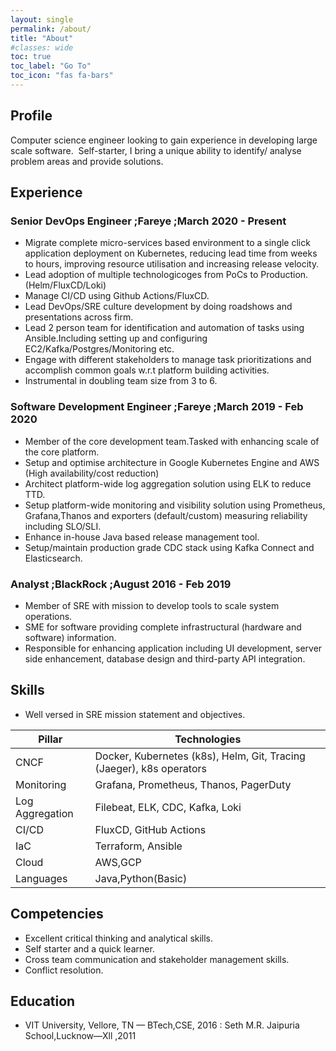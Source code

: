 ```yaml
---
layout: single
permalink: /about/
title: "About"
#classes: wide
toc: true
toc_label: "Go To"
toc_icon: "fas fa-bars"
---
```

## Profile
Computer science engineer looking to gain experience in developing large scale
software.&nbsp;
Self-starter, I bring a unique ability to identify/ analyse problem areas and provide
solutions.

## Experience
### Senior DevOps Engineer ;Fareye ;March 2020 - Present
  

  * Migrate complete micro-services based environment to a single click application deployment on Kubernetes, reducing lead time from weeks to hours, improving resource utilisation and increasing release velocity.
  * Lead adoption of multiple technologicoges from PoCs to Production.(Helm/FluxCD/Loki)
  * Manage CI/CD using Github Actions/FluxCD.
  * Lead DevOps/SRE culture development by doing roadshows and presentations across firm.
  * Lead 2 person team for identification and automation of tasks using Ansible.Including setting up and configuring EC2/Kafka/Postgres/Monitoring etc.
  * Engage with different stakeholders to manage task prioritizations and accomplish common goals w.r.t platform building activities.
  * Instrumental in doubling team size from 3 to 6.

### Software Development Engineer  ;Fareye ;March 2019 - Feb 2020

  * Member of the core development team.Tasked with enhancing scale of the core platform.
  * Setup and optimise architecture in Google Kubernetes Engine and AWS (High availability/cost reduction)
  * Architect platform-wide log aggregation solution using ELK to reduce TTD.
  * Setup platform-wide monitoring and visibility solution using Prometheus, Grafana,Thanos and exporters (default/custom) measuring reliability including SLO/SLI.
  * Enhance in-house Java based release management tool.
  * Setup/maintain production grade CDC stack using Kafka Connect and Elasticsearch.

### Analyst ;BlackRock ;August 2016 - Feb 2019

  * Member of SRE with mission to develop tools to scale system operations.
  * SME for software providing complete infrastructural (hardware and software) information.
  * Responsible for enhancing application including UI development, server side enhancement, database design and third-party API integration.

## Skills

  * Well versed in SRE mission statement and objectives.


| Pillar           | Technologies 									                          |
| --------         | ------ 																  |
| CNCF    		   | Docker, Kubernetes (k8s), Helm, Git, Tracing (Jaeger), k8s operators     |
| Monitoring       | Grafana, Prometheus, Thanos, PagerDuty  								  |
| Log Aggregation  | Filebeat, ELK, CDC, Kafka, Loki  										  |
| CI/CD            | FluxCD, GitHub Actions  												  |
| IaC              | Terraform, Ansible  													  | 
| Cloud            | AWS,GCP                                                                  |
| Languages        | Java,Python(Basic)                                                       |

## Competencies
  * Excellent critical thinking and analytical skills.
  * Self starter and a quick learner.
  * Cross team communication and stakeholder management skills.
  * Conflict resolution.

## Education

  * VIT University, Vellore, TN — BTech,CSE, 2016
  : Seth M.R. Jaipuria School,Lucknow—Xll ,2011

